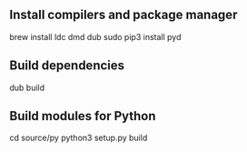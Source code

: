 ## Install compilers and package manager

brew install ldc dmd dub
sudo pip3 install pyd

## Build dependencies

dub build

## Build modules for Python

cd source/py
python3 setup.py build
